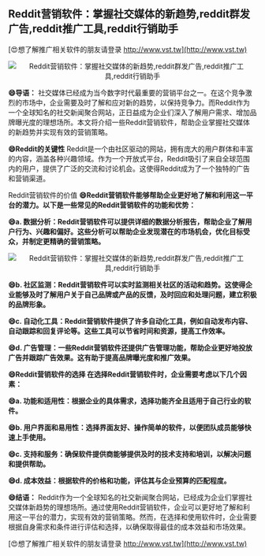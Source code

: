 ## **Reddit营销软件：掌握社交媒体的新趋势,reddit群发广告,reddit推广工具,reddit行销助手**

[😍想了解推广相关软件的朋友请登录 http://www.vst.tw](http://www.vst.tw)

 <center><img src="https://vst.tw/MP4/tuiguang/png/8.png" alt="Reddit营销软件：掌握社交媒体的新趋势,reddit群发广告,reddit推广工具,reddit行销助手"></center>

**😄导语：**
社交媒体已经成为当今数字时代最重要的营销平台之一。在这个竞争激烈的市场中，企业需要及时了解和应对新的趋势，以保持竞争力。而Reddit作为一个全球知名的社交新闻聚合网站，正日益成为企业们深入了解用户需求、增加品牌曝光度的理想场所。本文将介绍一些Reddit营销软件，帮助企业掌握社交媒体的新趋势并实现有效的营销策略。

**😄Reddit的关键性**
Reddit是一个由社区驱动的网站，拥有庞大的用户群体和丰富的内容，涵盖各种兴趣领域。作为一个开放式平台，Reddit吸引了来自全球范围内的用户，提供了广泛的交流和讨论机会。这使得Reddit成为了一个独特的广告和营销渠道。

Reddit营销软件的价值
**😄Reddit营销软件能够帮助企业更好地了解和利用这一平台的潜力。以下是一些常见的Reddit营销软件的功能和优势：**

**😄a. 数据分析：Reddit营销软件可以提供详细的数据分析报告，帮助企业了解用户行为、兴趣和偏好。这些分析可以帮助企业发现潜在的市场机会，优化目标受众，并制定更精确的营销策略。**

 <center><img src="https://vst.tw/MP4/tuiguang/png/5.png" alt="Reddit营销软件：掌握社交媒体的新趋势,reddit群发广告,reddit推广工具,reddit行销助手"></center>

**😄b. 社区监测：Reddit营销软件可以实时监测相关社区的活动和趋势。这使得企业能够及时了解用户关于自己品牌或产品的反馈，及时回应和处理问题，建立积极的品牌形象。**

**😄c. 自动化工具：Reddit营销软件提供了许多自动化工具，例如自动发布内容、自动跟踪和回复评论等。这些工具可以节省时间和资源，提高工作效率。**

**😄d. 广告管理：一些Reddit营销软件还提供广告管理功能，帮助企业更好地投放广告并跟踪广告效果。这有助于提高品牌曝光度和推广效果。**

**😄Reddit营销软件的选择 在选择Reddit营销软件时，企业需要考虑以下几个因素：**

**😄a. 功能和适用性：根据企业的具体需求，选择功能齐全且适用于自己行业的软件。**

**😄b. 用户界面和易用性：选择界面友好、操作简单的软件，以便团队成员能够快速上手使用。**

**😄c. 支持和服务：确保软件提供商能够提供及时的技术支持和培训，以解决问题和提供帮助。**

**😄d. 成本效益：根据软件的价格和功能，评估其与企业预算的匹配程度。**

**😄结语：**
Reddit作为一个全球知名的社交新闻聚合网站，已经成为企业们掌握社交媒体新趋势的理想场所。通过使用Reddit营销软件，企业可以更好地了解和利用这一平台的潜力，实现有效的营销策略。然而，在选择和使用软件时，企业需要根据自身需求和条件进行评估和选择，以确保取得最佳的成本效益和市场效果。

[😍想了解推广相关软件的朋友请登录 http://www.vst.tw](http://www.vst.tw)




